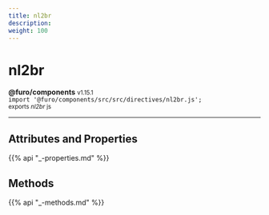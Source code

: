 ```yaml
---
title: nl2br
description: 
weight: 100
---
```


# nl2br

**@furo/components** <small>v1.15.1</small>
<br>`import '@furo/components/src/src/directives/nl2br.js';`<small>
<br>exports *nl2br* js</small>


****



## Attributes and Properties
{{% api "_-properties.md" %}}





## Methods
{{% api "_-methods.md" %}}

